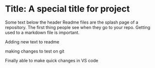 # Title: A special title for project
Some text below the header
Readme files are the splash page of a repository. The first thing people see when they go to your repo.
Getting used to a markdown file is important. 

Adding new text to readme

making changes to test on git

Finally able to make quick changes in VS code